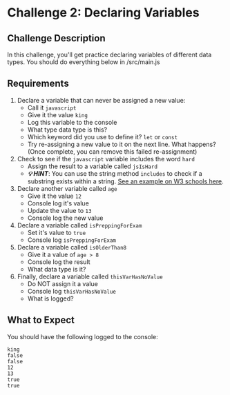 # Challenge 2: Declaring Variables

## Challenge Description
In this challenge, you'll get practice declaring variables of different data types. You should do everything below in /src/main.js

## Requirements
1. Declare a variable that can never be assigned a new value:
    - Call it `javascript`
    - Give it the value `king`
    - Log this variable to the console
    - What type data type is this?
    - Which keyword did you use to define it? `let` or `const`
    - Try re-assigning a new value to it on the next line. What happens? (Once complete, you can remove this failed re-assignment)
2. Check to see if the `javascript` variable includes the word `hard`
    - Assign the result to a variable called `jsIsHard`
    - ***💡 HINT***: You can use the string method `includes` to check if a substring exists within a string. [See an example on W3 schools here](https://www.w3schools.com/jsref/jsref_includes.asp).
3. Declare another variable called `age`
    - Give it the value `12`
    - Console log it's value
    - Update the value to `13`
    - Console log the new value
4. Declare a variable called `isPreppingForExam`
    - Set it's value to `true`
    - Console log `isPreppingForExam`
5. Declare a variable called `isOlderThan8`
    - Give it a value of `age > 8`
    - Console log the result
    - What data type is it?
6. Finally, declare a variable called `thisVarHasNoValue`
    - Do NOT assign it a value
    - Console log `thisVarHasNoValue`
    - What is logged?

## What to Expect
You should have the following logged to the console:
```
king
false
false
12
13
true
true
```
